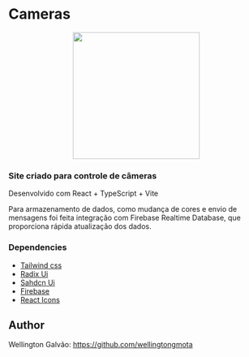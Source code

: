 # Cameras

<p align="center">
  <img width="250" height="auto" src="https://i.imgur.com/ViAUOzw.png">
</p>

### Site criado para controle de câmeras
Desenvolvido com React + TypeScript + Vite

Para armazenamento de dados, como mudança de cores e envio de mensagens foi feita integração com Firebase Realtime Database, que proporciona rápida atualização dos dados.

### Dependencies
- [Tailwind css](https://tailwindcss.com/)
- [Radix Ui](https://www.radix-ui.com/)
- [Sahdcn Ui](https://ui.shadcn.com/)
- [Firebase](https://firebase.google.com/)
- [React Icons](https://react-icons.github.io/react-icons/)



## Author
Wellington Galvão: https://github.com/wellingtongmota
